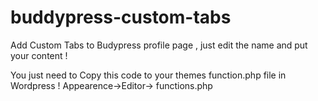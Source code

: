 # buddypress-custom-tabs
Add Custom Tabs to Budypress profile page , just edit the name and put your content ! 


You just need to Copy this code to your themes function.php file in Wordpress ! 
Appearence->Editor-> functions.php

